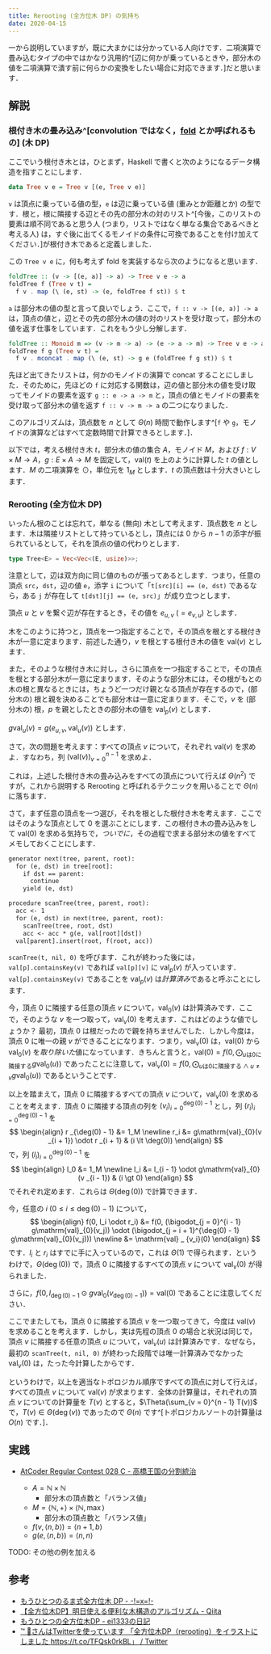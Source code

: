 ```yaml
---
title: Rerooting (全方位木 DP) の気持ち
date: 2020-04-15
---
```


一から説明していますが，既に大まかには分かっている人向けです．二項演算で畳み込むタイプの中ではかなり汎用的^[辺に何かが乗っているときや，部分木の値を二項演算で潰す前に何らかの変換をしたい場合に対応できます．]だと思います．


## 解説

### 根付き木の畳み込み^[convolution ではなく，[fold](https://ja.wikipedia.org/wiki/%E9%AB%98%E9%9A%8E%E9%96%A2%E6%95%B0#fold) とか呼ばれるもの] (木 DP)

ここでいう根付き木とは，ひとまず，Haskell で書くと次のようになるデータ構造を指すことにします．

```haskell
data Tree v e = Tree v [(e, Tree v e)]
```

`v` は頂点に乗っている値の型，`e` は辺に乗っている値 (重みとか距離とか) の型です．根と，根に隣接する辺とその先の部分木の対のリスト^[今後，このリストの要素は順不同であると思う人 (つまり，リストではなく単なる集合であるべきと考える人) は，すぐ後に出てくるモノイドの条件に可換であることを付け加えてください．]が根付き木であると定義しました．

この `Tree v e` に，何も考えず fold を実装するなら次のようになると思います．

```haskell
foldTree :: (v -> [(e, a)] -> a) -> Tree v e -> a
foldTree f (Tree v t) =
  f v . map (\ (e, st) -> (e, foldTree f st)) $ t
```

`a` は部分木の値の型と言って良いでしょう．ここで，`f :: v -> [(e, a)] -> a` は，頂点の値と，辺とその先の部分木の値の対のリストを受け取って，部分木の値を返す仕事をしています．これをもう少し分解します．

```haskell
foldTree :: Monoid m => (v -> m -> a) -> (e -> a -> m) -> Tree v e -> a
foldTree f g (Tree v t) =
  f v . mconcat . map (\ (e, st) -> g e (foldTree f g st)) $ t
```

先ほど出てきたリストは，何かのモノイドの演算で concat することにしました．そのために，先ほどの `f` に対応する関数は，辺の値と部分木の値を受け取ってモノイドの要素を返す `g :: e -> a -> m` と，頂点の値とモノイドの要素を受け取って部分木の値を返す `f :: v -> m -> a` の二つになりました．

このアルゴリズムは，頂点数を $n$ として $\Theta(n)$ 時間で動作します^[`f` や `g`，モノイドの演算などはすべて定数時間で計算できるとします．]．

以下では，考える根付き木 $t$，部分木の値の集合 $A$，モノイド $M$，および $f : V \times M \to A$，$g : E \times A \to M$ を固定して，$\mathrm{val}(t)$ を上のように計算した $t$ の値とします．$M$ の二項演算を $\odot$，単位元を $1_M$ とします．$t$ の頂点数は十分大きいとします．


### Rerooting (全方位木 DP)

いったん根のことは忘れて，単なる (無向) 木として考えます．頂点数を $n$ とします．木は隣接リストとして持っているとし，頂点には $0$ から $n - 1$ の添字が振られているとして，それを頂点の値の代わりとします．

```rust
type Tree<E> = Vec<Vec<(E, usize)>>;
```

注意として，辺は双方向に同じ値のものが張ってあるとします．つまり，任意の頂点 `src`，`dst`，辺の値 `e`，添字 `i` について「`t[src][i] == (e, dst)` であるなら，ある `j` が存在して `t[dst][j] == (e, src)`」が成り立つとします．

頂点 $u$ と $v$ を繋ぐ辺が存在するとき，その値を $e_{u, v}$ ($= e_{v, u}$) とします．

木をこのように持つと，頂点を一つ指定することで，その頂点を根とする根付き木が一意に定まります．前述した通り，$v$ を根とする根付き木の値を $\mathrm{val}(v)$ とします．

また，そのような根付き木に対し，さらに頂点を一つ指定することで，その頂点を根とする部分木が一意に定まります．そのような部分木には，その根がもとの木の根と異なるときには，ちょうど一つだけ親となる頂点が存在するので，(部分木の) 根と親を決めることでも部分木は一意に定まります．そこで，$v$ を (部分木の) 根，$p$ を親としたときの部分木の値を $\mathrm{val}_p(v)$ とします．

$g\mathrm{val} _ {u}(v) = g(e_{u, v}, \mathrm{val}_{u}(v))$ とします．

さて，次の問題を考えます：すべての頂点 $v$ について，それぞれ $\mathrm{val}(v)$ を求めよ．すなわち，列 $(\mathrm{val}(v))_{v = 0}^{n - 1}$ を求めよ．

これは，上述した根付き木の畳み込みをすべての頂点について行えば $\Theta(n^2)$ ですが，これから説明する Rerooting と呼ばれるテクニックを用いることで $\Theta(n)$ に落ちます．

さて，まず任意の頂点を一つ選び，それを根とした根付き木を考えます．ここではそのような頂点として $0$ を選ぶことにします．この根付き木の畳み込みをして $\mathrm{val}(0)$ を求める気持ちで，_ついでに_，その過程で求まる部分木の値をすべてメモしておくことにします．

```default
generator next(tree, parent, root):
  for (e, dst) in tree[root]:
    if dst == parent:
      continue
    yield (e, dst)

procedure scanTree(tree, parent, root):
  acc <- 1
  for (e, dst) in next(tree, parent, root):
    scanTree(tree, root, dst)
    acc <- acc * g(e, val[root][dst])
  val[parent].insert(root, f(root, acc))
```

`scanTree(t, nil, 0)` を呼びます．これが終わった後には，`val[p].containsKey(v)` であれば `val[p][v]` に $\mathrm{val}_p(v)$ が入っています．`val[p].containsKey(v)` であることを $\mathrm{val}_p(v)$ は*計算済み*であると呼ぶことにします．

今，頂点 $0$ に隣接する任意の頂点 $v$ について，$\mathrm{val}_0(v)$ は計算済みです．ここで，そのような $v$ を一つ取って，$\mathrm{val}_v(0)$ を考えます．これはどのような値でしょうか？ 最初，頂点 $0$ は根だったので親を持ちませんでした．しかし今度は，頂点 $0$ に唯一の親 $v$ ができることになります．つまり，$\mathrm{val}_v(0)$ は，$\mathrm{val}(0)$ から $\mathrm{val}_0(v)$ を*取り除いた*値になっています．きちんと言うと，$\mathrm{val}(0) = f(0, \bigodot _{u \text{は} 0 \text{に隣接する}} g\mathrm{val}_0(u))$ であったことに注意して，$\mathrm{val}_v(0) = f(0, \bigodot _{u \text{は} 0 \text{に隣接する} \land u \ne v} g\mathrm{val}_0(u))$ であるということです．

以上を踏まえて，頂点 $0$ に隣接するすべての頂点 $v$ について，$\mathrm{val}_v(0)$ を求めることを考えます．頂点 $0$ に隣接する頂点の列を $(v_i)_{i = 0}^{\deg(0) - 1}$ とし，列 $(r_i)_{i = 0}^{\deg(0) - 1}$ を
$$
\begin{align}
  r _{\deg(0) - 1} &= 1_M \newline
  r_i &= g\mathrm{val}_{0}(v _{i + 1}) \odot r _{i + 1} & (i \lt \deg(0))
\end{align}
$$
で，列 $(l_i)_{i = 0}^{\deg(0) - 1}$ を
$$
\begin{align}
  l_0 &= 1_M \newline
  l_i &= l_{i - 1} \odot g\mathrm{val}_{0}(v _{i - 1}) & (i \gt 0)
\end{align}
$$
でそれぞれ定めます．これらは $\Theta(\deg(0))$ で計算できます．

今，任意の $i$ ($0 \le i \le \deg(0) - 1$) について，
$$
\begin{align}
  f(0, l_i \odot r_i) &= f(0, (\bigodot_{j = 0}^{i - 1} g\mathrm{val}_{0}(v_j)) \odot (\bigodot_{j = i + 1}^{\deg(0) - 1} g\mathrm{val}_{0}(v_j))) \newline
    &= \mathrm{val} _ {v_i}(0)
\end{align}
$$
です．$l_i$ と $r_i$ はすでに手に入っているので，これは $\Theta(1)$ で得られます．というわけで，$\Theta(\deg(0))$ で，頂点 $0$ に隣接するすべての頂点 $v$ について $\mathrm{val}_v(0)$ が得られました．

さらに，$f(0, l_{\deg(0) - 1} \odot g\mathrm{val}_{0}(v _ {\deg(0) - 1})) = \mathrm{val}(0)$ であることに注意してください．

ここでまたしても，頂点 $0$ に隣接する頂点 $v$ を一つ取ってきて，今度は $\mathrm{val}(v)$ を求めることを考えます．しかし，実は先程の頂点 $0$ の場合と状況は同じで，頂点 $v$ に隣接する任意の頂点 $u$ について，$\mathrm{val}_{v}(u)$ は計算済みです．なぜなら，最初の `scanTree(t, nil, 0)` が終わった段階では唯一計算済みでなかった $\mathrm{val}_v(0)$ は，たった今計算したからです．

というわけで，以上を適当なトポロジカル順序ですべての頂点に対して行えば，すべての頂点 $v$ について $\mathrm{val}(v)$ が求まります．全体の計算量は，それぞれの頂点 $v$ についての計算量を $T(v)$ とすると，$\Theta(\sum_{v = 0}^{n - 1} T(v))$ で，$T(v) \in \Theta(\deg(v))$ であったので $\Theta(n)$ です^[トポロジカルソートの計算量は $O(n)$ です．]．


## 実践

* [AtCoder Regular Contest 028 C - 高橋王国の分割統治](https://atcoder.jp/contests/arc028/tasks/arc028_3)

  * $A = \mathbb{N} \times \mathbb{N}$
    * 部分木の頂点数と「バランス値」
  * $M = \langle \mathbb{N}, + \rangle \times \langle \mathbb{N}, \max \rangle$
    * 部分木の頂点数と「バランス値」
  * $f(v, \langle n, b \rangle) = \langle n + 1, b \rangle$
  * $g(e, \langle n, b \rangle) = \langle n, n \rangle$

TODO: その他の例を加える


## 参考

* [もうひとつのるま式全方位木 DP - -!=x=!-](http://ecasd-qina.hatenablog.com/entry/2020/04/01/010818)
* [【全方位木DP】明日使える便利な木構造のアルゴリズム - Qiita](https://qiita.com/keymoon/items/2a52f1b0fb7ef67fb89e)
* [もうひとつの全方位木DP - ei1333の日記](https://ei1333.hateblo.jp/entry/2018/12/21/004022)
* [™ 🔰さんはTwitterを使っています 「全方位木DP（rerooting）をイラストにしました https://t.co/TFQsk0rkBL」 / Twitter](https://twitter.com/tmaehara/status/980787099472297985)
